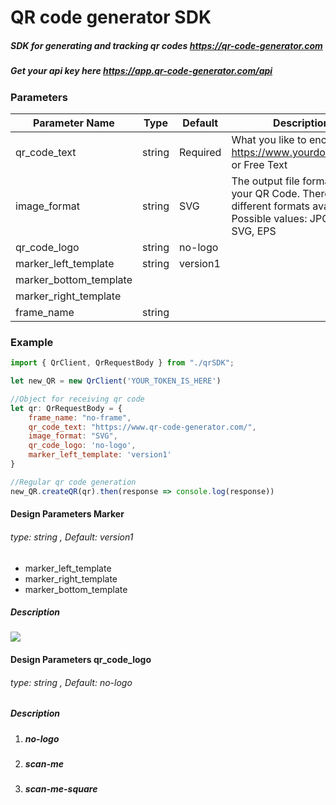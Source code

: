 # QR code generator SDK
##### SDK for generating and tracking qr codes https://qr-code-generator.com
##### Get your api key here https://app.qr-code-generator.com/api 

### Parameters 
| Parameter Name  |  Type | Default  |  Description |
| ------------ | ------------ | ------------ | ------------ |
| qr_code_text  | string  | Required  | What you like to encode e.g. https://www.yourdomain.com or Free Text   |
|  image_format |  string | SVG  | The output file format for your QR Code. There are different formats available. Possible values: JPG, PNG, SVG, EPS  |
|  qr_code_logo | string  | no-logo  |   |
|  marker_left_template | string  | version1
| marker_bottom_template |    
| marker_right_template   | 
| frame_name  |  string |   |   |


### Example
```javascript
import { QrClient, QrRequestBody } from "./qrSDK";

let new_QR = new QrClient('YOUR_TOKEN_IS_HERE')

//Object for receiving qr code
let qr: QrRequestBody = {
    frame_name: "no-frame",
    qr_code_text: "https://www.qr-code-generator.com/",
    image_format: "SVG",
    qr_code_logo: 'no-logo',
    marker_left_template: 'version1'
}

//Regular qr code generation
new_QR.createQR(qr).then(response => console.log(response))


```

#### Design Parameters Marker
###### type: string , Default: version1

- marker_left_template
- marker_right_template
- marker_bottom_template

##### Description
![](https://i.ibb.co/bbYQKBy/version-Pic.png)

#### Design Parameters qr_code_logo
###### type: string , Default:  no-logo
##### Description
1. ##### no-logo
2. #####  scan-me
3. ##### scan-me-square
